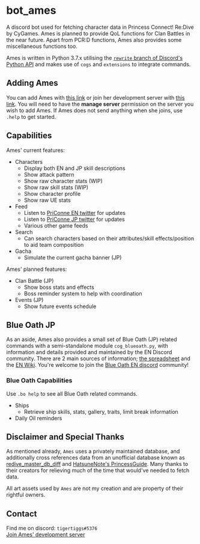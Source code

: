 # bot_ames
A discord bot used for fetching character data in Princess Connect! Re:Dive by CyGames. Ames is planned to provide QoL functions for Clan Battles in the near future. Apart from PCR:D functions, Ames also provides some miscellaneous functions too.

Ames is written in Python 3.7.x utilising the [`rewrite` branch of Discord's Python API](https://github.com/Rapptz/discord.py) and makes use of `cogs` and `extensions` to integrate commands.

## Adding Ames
You can add Ames with [this link](https://discord.com/api/oauth2/authorize?client_id=599290654878597140&permissions=1342565456&scope=bot) or join her development server with [this link](https://discord.gg/fYF8hurRt4). You will need to have the **manage server** permission on the server you wish to add Ames. If Ames does not send anything when she joins, use `.help` to get started.

## Capabilities
Ames' current features:
* Characters
  * Display both EN and JP skill descriptions
  * Show attack pattern
  * Show raw character stats (WIP)
  * Show raw skill stats (WIP)
  * Show character profile
  * Show raw UE stats
* Feed
  * Listen to [PriConne EN twitter](https://twitter.com/priconne_eng) for updates
  * Listen to [PriConne JP twitter](https://twitter.com/priconne_redive) for updates
  * Various other game feeds
* Search
  * Can search characters based on their attributes/skill effects/position to aid team composition
* Gacha
  * Simulate the current gacha banner (JP)

Ames' planned features:
* Clan Battle (JP)
  * Show boss stats and effects
  * Boss reminder system to help with coordination
* Events (JP)
  * Show future events schedule

## Blue Oath JP
As an aside, Ames also provides a small set of Blue Oath (JP) related commands with a semi-standalone module `cog_blueoath.py`, with information and details provided and maintained by the EN Discord community. There are 2 main sources of information; [the spreadsheet](https://docs.google.com/spreadsheets/d/1UrEFf88vjcOFRy7tFOfcedsoobXU7ZTeezFlRFVEo2Q/edit?usp=sharing) and the [EN Wiki](https://blueoath.miraheze.org/wiki/Main_Page). You're welcome to join the [Blue Oath EN discord](https://discord.gg/hzNRN2a) community!

### Blue Oath Capabilities
Use `.bo help` to see all Blue Oath related commands.
* Ships
  * Retrieve ship skills, stats, gallery, traits, limit break information
* Daily Oil reminders

## Disclaimer and Special Thanks
As mentioned already, `Ames` uses a privately maintained database, and additionally cross references data from an unofficial database known as [redive_master_db_diff](https://github.com/esterTion/redive_master_db_diff) and [HatsuneNote's PrincessGuide](https://github.com/superk589/PrincessGuide). Many thanks to their creators for relieving much of the time that would've needed to fetch data.

All art assets used by `Ames` are not my creation and are property of their rightful owners.

## Contact
Find me on discord: `tigertiggs#5376`  
[Join Ames' development server](https://discord.gg/fYF8hurRt4)